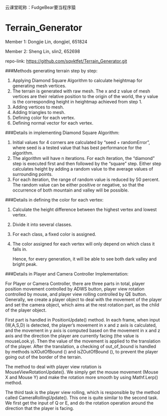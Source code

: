 云课堂昵称：FudgeBear要当程序猿


# Terrain_Generator

Member 1: Dongjie Lin, dongjiel, 651824

Member 2: Sheng Lin, slin2, 652698

repo-link: https://github.com/sqvktfet/Terrain_Generator.git

###Methods generating terrain step by step:
1. Applying Diamond Square Algorithm to calculate heightmap for generating mesh vertices.
2. The terrain is generated with raw mesh. The x and z value of mesh vertices are their relative position to the origin of the world, the y value is the corresponding height in heightmap achieved from step 1.
3. Adding vertices to mesh.
4. Adding triangles to mesh.
5. Defining color for each vertex.
6. Defining normal vector for each vertex.

###Details in implementing Diamond Square Algorithm:
1. Initial values for 4 corners are calculated by “seed + randomError”, where seed is a tested value that has best performance for the algorithm.
2. The algorithm will have n iterations. For each iteration, the “diamond” step is executed first and then followed by the “square” step. Either step calculates height by adding a random value to the average values of surrounding points.
3. For each iteration, the range of random value is reduced by 50 percent. The random value can be either positive or negative, so that the occurrence of both mountain and valley will be possible.

###Details in defining the color for each vertex:
1. Calculate the height difference between the highest vertex and lowest vertex. 
2. Divide it into several classes.
3. For each class, a fixed color is assigned.
4. The color assigned for each vertex will only depend on which class it falls in.

	Hence, for every generation, it will be able to see both dark valley and bright peak.



###Details in Player and Camera Controller Implementation:

For Player or Camera Controller, there are three parts in total, player position movement controlled by ADWS button, player view rotation controlled by mouse, and player view rolling controlled by QE button. Generally, we create a player object to deal with the movement of the player and set the camera object, which aims at the rest rotation part, as the child of the player object.

First part is handled in PositionUpdate() method. In each frame, when input (W,A,S,D) is detected, the player’s movement in x and z axis is calculated, and the movement in y axis is computed based on the movement in x and z axis and the direction the player are currently facing (the value  is mouseLook.y). Then the value of the movement is applied to the translation of the player. After the translation, a checking of out_of_bound is handled by methods isXOutOfBound () and isZOutOfBound (), to prevent the player going out of the border of the terrain.

The method to deal with player view rotation is MouseViewRotationUpdate(). We simply get the mouse movement (Mouse X and Mouse Y) and make the rotation more smooth by using Mathf.Lerp() method.

The third task is the player view rolling, which is responsible by the method called CameraRollingUpdate(). This one is quite similar to the second task. We first get the input of Q or E, and do the rotation operation around the direction that the player is facing.

